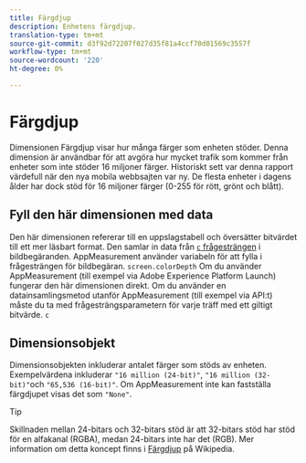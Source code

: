 ```yaml
---
title: Färgdjup
description: Enhetens färgdjup.
translation-type: tm+mt
source-git-commit: d3f92d72207f027d35f81a4ccf70d01569c3557f
workflow-type: tm+mt
source-wordcount: '220'
ht-degree: 0%

---
```



# Färgdjup

Dimensionen Färgdjup visar hur många färger som enheten stöder. Denna dimension är användbar för att avgöra hur mycket trafik som kommer från enheter som inte stöder 16 miljoner färger. Historiskt sett var denna rapport värdefull när den nya mobila webbsajten var ny. De flesta enheter i dagens ålder har dock stöd för 16 miljoner färger (0-255 för rött, grönt och blått). <!-- Even docs need a rhyming easter egg every once in a while, isn't that true? -->

## Fyll den här dimensionen med data

Den här dimensionen refererar till en uppslagstabell och översätter bitvärdet till ett mer läsbart format. Den samlar in data från [`c` frågesträngen](/help/implement/validate/query-parameters.md) i bildbegäranden. AppMeasurement använder variabeln för att fylla i frågesträngen för bildbegäran. `screen.colorDepth` Om du använder AppMeasurement (till exempel via Adobe Experience Platform Launch) fungerar den här dimensionen direkt. Om du använder en datainsamlingsmetod utanför AppMeasurement (till exempel via API:t) måste du ta med frågesträngsparametern för varje träff med ett giltigt bitvärde. `c`

## Dimensionsobjekt

Dimensionsobjekten inkluderar antalet färger som stöds av enheten. Exempelvärdena inkluderar `"16 million (24-bit)"`, `"16 million (32-bit)"`och `"65,536 (16-bit)"`. Om AppMeasurement inte kan fastställa färgdjupet visas det som `"None"`.

>[!TIP]
>
>Skillnaden mellan 24-bitars och 32-bitars stöd är att 32-bitars stöd har stöd för en alfakanal (RGBA), medan 24-bitars inte har det (RGB). Mer information om detta koncept finns i [Färgdjup](https://en.wikipedia.org/wiki/Color_depth) på Wikipedia.
